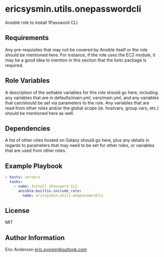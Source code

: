 # ericsysmin.utils.onepasswordcli

Ansible role to install 1Password CLI.

## Requirements

Any pre-requisites that may not be covered by Ansible itself or the role should be mentioned here. For instance, if the role uses the EC2 module, it may be a good idea to mention in this section that the boto package is required.

## Role Variables

A description of the settable variables for this role should go here, including any variables that are in defaults/main.yml, vars/main.yml, and any variables that can/should be set via parameters to the role. Any variables that are read from other roles and/or the global scope (ie. hostvars, group vars, etc.) should be mentioned here as well.

## Dependencies

A list of other roles hosted on Galaxy should go here, plus any details in regards to parameters that may need to be set for other roles, or variables that are used from other roles.

## Example Playbook

```yaml
- hosts: servers
  tasks:
    - name: Install 1Password CLI
      ansible.builtin.include_role:
        name: ericsysmin.utils.onepasswordcli
```

## License

MIT

## Author Information

Eric Anderson <eric.sysmin@outlook.com>